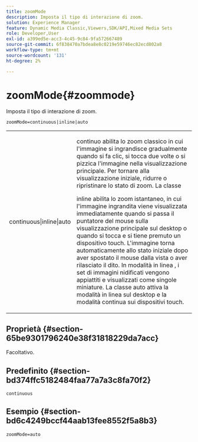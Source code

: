 ```yaml
---
title: zoomMode
description: Imposta il tipo di interazione di zoom.
solution: Experience Manager
feature: Dynamic Media Classic,Viewers,SDK/API,Mixed Media Sets
role: Developer,User
exl-id: a399ed5e-acc3-4c45-9c84-9fa572667489
source-git-commit: 6f838470a7bdea8e8c0219e59746ec82ecd802a8
workflow-type: tm+mt
source-wordcount: '131'
ht-degree: 2%

---
```


# zoomMode{#zoommode}

Imposta il tipo di interazione di zoom.

`zoomMode=continuous|inline|auto`

<table id="table_E314540D347D47699C04EB80D20C0721"> 
 <tbody> 
  <tr> 
   <td colname="col1"> <p> <span class="codeph"> continuous|inline|auto </span> </p> </td> 
   <td colname="col2"> <p> <span class="codeph"> continuo </span> abilita lo zoom classico in cui l'immagine si ingrandisce gradualmente quando si fa clic, si tocca due volte o si pizzica l'immagine nella visualizzazione principale. Per tornare alla visualizzazione iniziale, ridurre o ripristinare lo stato di zoom. La classe </p> <p> <span class="codeph"> inline </span> abilita lo zoom istantaneo, in cui l'immagine ingrandita viene visualizzata immediatamente quando si passa il puntatore del mouse sulla visualizzazione principale sul desktop o quando si tocca e si tiene premuto un dispositivo touch. L'immagine torna automaticamente allo stato iniziale dopo aver spostato il mouse dalla vista o aver rilasciato il dito. In modalità </span> in linea <span class="codeph">, i set di immagini nidificati vengono appiattiti e visualizzati come singole miniature. La classe <span class="codeph"> auto </span> attiva la modalità in linea sul desktop e la modalità continua sui dispositivi touch. </p> </td> 
  </tr> 
 </tbody> 
</table>

## Proprietà {#section-65be9301796240e38f31818229da7acc}

Facoltativo.

## Predefinito {#section-bd374ffc5182484faa77a7a3c8fa70f2}

`continuous`

## Esempio {#section-bd6c4249bccf44aab13fee8552f5a8b3}

`zoomMode=auto`
